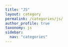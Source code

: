 ```yaml
---
title: "JS"
layout: category
permalink: /categories/js/
author_profile: true
taxonomy: js
sidebar:
  nav: "categories"
---
```

